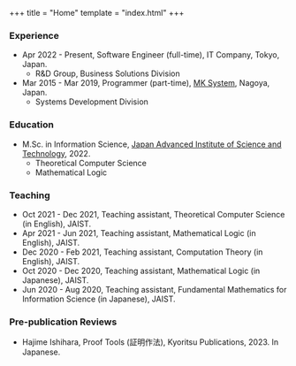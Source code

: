 +++
title = "Home"
template = "index.html"
+++

### Experience

- Apr 2022 - Present, Software Engineer (full-time), IT Company, Tokyo, Japan.
  - R&D Group, Business Solutions Division
- Mar 2015 - Mar 2019, Programmer (part-time), [MK System](https://www.mksc.jp/), Nagoya, Japan.
  - Systems Development Division

### Education

- M.Sc. in Information Science, [Japan Advanced Institute of Science and Technology](https://www.jaist.ac.jp/english/), 2022.
  - Theoretical Computer Science
  - Mathematical Logic

### Teaching

- Oct 2021 - Dec 2021, Teaching assistant, Theoretical Computer Science (in English), JAIST.
- Apr 2021 - Jun 2021, Teaching assistant, Mathematical Logic (in English), JAIST.
- Dec 2020 - Feb 2021, Teaching assistant, Computation Theory (in English), JAIST.
- Oct 2020 - Dec 2020, Teaching assistant, Mathematical Logic (in Japanese), JAIST.
- Jun 2020 - Aug 2020, Teaching assistant, Fundamental Mathematics for Information Science (in Japanese), JAIST.

### Pre-publication Reviews

- Hajime Ishihara, Proof Tools (証明作法), Kyoritsu Publications, 2023. In Japanese.
